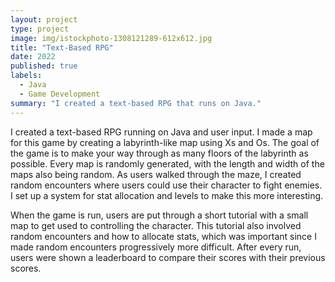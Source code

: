 ```yaml
---
layout: project
type: project
image: img/istockphoto-1308121289-612x612.jpg
title: "Text-Based RPG"
date: 2022
published: true
labels:
  - Java
  - Game Development
summary: "I created a text-based RPG that runs on Java."
---
```


I created a text-based RPG running on Java and user input. I made a map for this game by creating a labyrinth-like map using Xs and Os. The goal of the game is to make your way through as many floors of the labyrinth as possible. Every map is randomly generated, with the length and width of the maps also being random. As users walked through the maze, I created random encounters where users could use their character to fight enemies. I set up a system for stat allocation and levels to make this more interesting.

When the game is run, users are put through a short tutorial with a small map to get used to controlling the character. This tutorial also involved random encounters and how to allocate stats, which was important since I made random encounters progressively more difficult. After every run, users were shown a leaderboard to compare their scores with their previous scores.
